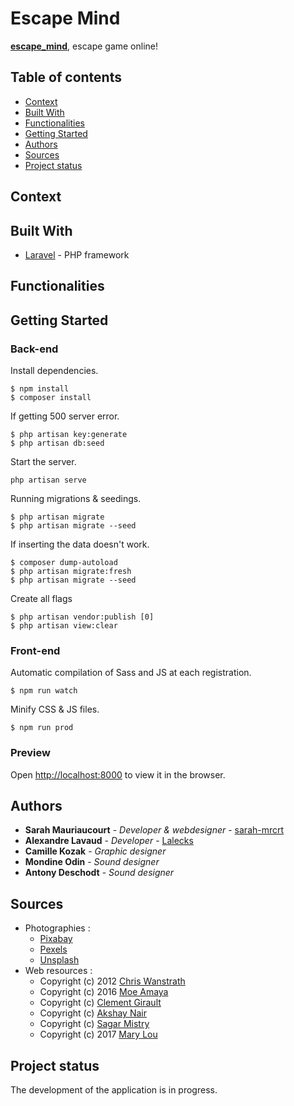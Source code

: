# Escape Mind
**[escape_mind](https://escapemind.sarahmauriaucourt.fr/)**, escape game online!

## Table of contents
* [Context](#context)
* [Built With](#built-with)
* [Functionalities](#functionalities)
* [Getting Started](#getting-started)
* [Authors](#authors)
* [Sources](#sources)
* [Project status](#project-status)

## Context

## Built With

* [Laravel](https://laravel.com/) - PHP framework

## Functionalities

## Getting Started
### Back-end
Install dependencies.
```
$ npm install
$ composer install
```

If getting 500 server error.
```
$ php artisan key:generate
$ php artisan db:seed
```

Start the server.
```
php artisan serve
```

Running migrations & seedings.
```shell
$ php artisan migrate
$ php artisan migrate --seed
```

If inserting the data doesn't work.

```shell
$ composer dump-autoload 
$ php artisan migrate:fresh
$ php artisan migrate --seed
```

Create all flags
```shell
$ php artisan vendor:publish [0]
$ php artisan view:clear
```

### Front-end
Automatic compilation of Sass and JS at each registration.
```shell
$ npm run watch
```

Minify CSS & JS files.
```shell
$ npm run prod
```

### Preview
Open [http://localhost:8000](http://localhost:8000) to view it in the browser.

## Authors

* **Sarah Mauriaucourt** - *Developer & webdesigner* - [sarah-mrcrt](https://github.com/sarah-mrcrt)
* **Alexandre Lavaud** - *Developer* - [Lalecks](https://github.com/Lalecks)
* **Camille Kozak** - *Graphic designer*
* **Mondine Odin** - *Sound designer* 
* **Antony Deschodt** - *Sound designer*

## Sources
* Photographies : 
    - [Pixabay](https://pixabay.com/)
    - [Pexels](https://www.pexels.com/)
    - [Unsplash](https://unsplash.com/)
* Web resources :
    - Copyright (c) 2012 [Chris Wanstrath](https://github.com/defunkt/jquery-pjax)
    - Copyright (c) 2016 [Moe Amaya](https://github.com/dixonandmoe/rellax)
    - Copyright (c) [Clement Girault](https://codepen.io/clementGir/pen/RQqvQx)
    - Copyright (c) [Akshay Nair](https://codepen.io/phenax/pen/Wrjgmx)
    - Copyright (c) [Sagar Mistry](https://codepen.io/sbmistry/pen/LYPZYMy)
    - Copyright (c) 2017 [Mary Lou](https://github.com/codrops/CSSGlitchEffect)

## Project status
The development of the application is in progress.